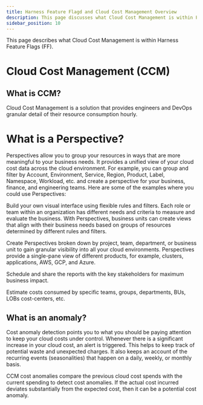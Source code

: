 ```yaml
---
title: Harness Feature Flagd and Cloud Cost Management Overview
description: This page discusses what Cloud Cost Management is within Feature Flags.
sidebar_position: 10
---
```


This page describes what Cloud Cost Management is within Harness Feature Flags (FF).

# Cloud Cost Management (CCM)

## What is CCM?

Cloud Cost Management is a solution that provides engineers and DevOps granular detail of their resource consumption hourly. 

# What is a Perspective?

Perspectives allow you to group your resources in ways that are more meaningful to your business needs. It provides a unified view of your cloud cost data across the cloud environment. For example, you can group and filter by Account, Environment, Service, Region, Product, Label, Namespace, Workload, etc. and create a perspective for your business, finance, and engineering teams. Here are some of the examples where you could use Perspectives:

Build your own visual interface using flexible rules and filters. Each role or team within an organization has different needs and criteria to measure and evaluate the business. With Perspectives, business units can create views that align with their business needs based on groups of resources determined by different rules and filters.

Create Perspectives broken down by project, team, department, or business unit to gain granular visibility into all your cloud environments. Perspectives provide a single-pane view of different products, for example, clusters, applications, AWS, GCP, and Azure.

Schedule and share the reports with the key stakeholders for maximum business impact.

Estimate costs consumed by specific teams, groups, departments, BUs, LOBs cost-centers, etc.

## What is an anomaly?

Cost anomaly detection points you to what you should be paying attention to keep your cloud costs under control. Whenever there is a significant increase in your cloud cost, an alert is triggered. This helps to keep track of potential waste and unexpected charges. It also keeps an account of the recurring events (seasonalities) that happen on a daily, weekly, or monthly basis.

CCM cost anomalies compare the previous cloud cost spends with the current spending to detect cost anomalies. If the actual cost incurred deviates substantially from the expected cost, then it can be a potential cost anomaly.